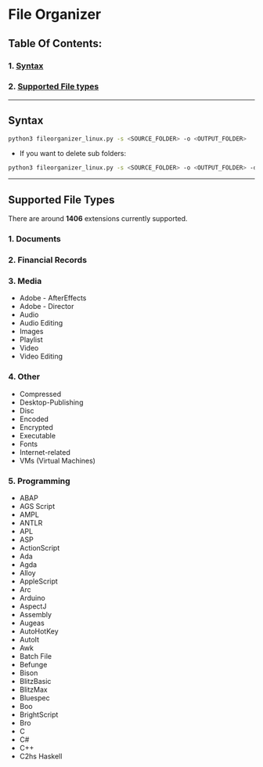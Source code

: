 # **File Organizer**

## Table Of Contents:

### 1.  [Syntax](#syntax)

### 2.  [Supported File types](#supported-file-types)

---

## Syntax

   ```bash
   python3 fileorganizer_linux.py -s <SOURCE_FOLDER> -o <OUTPUT_FOLDER>
   ```

   - If you want to delete sub folders:
   ```bash
   python3 fileorganizer_linux.py -s <SOURCE_FOLDER> -o <OUTPUT_FOLDER> -d
   ```

---
## Supported File Types

There are around **1406** extensions currently supported.

### 1. Documents

### 2. Financial Records

### 3. Media

- Adobe - AfterEffects
- Adobe - Director
- Audio
- Audio Editing
- Images
- Playlist
- Video
- Video Editing

### 4. Other

- Compressed
- Desktop-Publishing
- Disc
- Encoded
- Encrypted
- Executable
- Fonts
- Internet-related
- VMs (Virtual Machines)

### 5. Programming

- ABAP
- AGS Script
- AMPL
- ANTLR
- APL
- ASP
- ActionScript
- Ada
- Agda
- Alloy
- AppleScript
- Arc
- Arduino
- AspectJ
- Assembly
- Augeas
- AutoHotKey
- AutoIt
- Awk
- Batch File
- Befunge
- Bison
- BlitzBasic
- BlitzMax
- Bluespec
- Boo
- BrightScript
- Bro
- C
- C#
- C++
- C2hs Haskell